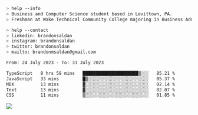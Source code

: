 ````bash
> help --info
> Business and Computer Science student based in Levittown, PA.
> Freshman at Wake Technical Community College majoring in Business Administration.
````

````bash
> help --contact
> linkedin: brandonsaldan
> instagram: brandonsaldan
> twitter: brandonsaldan
> mailto: brandonmsaldan@gmail.com
````

<!--START_SECTION:waka-->

```txt
From: 24 July 2023 - To: 31 July 2023

TypeScript   8 hrs 58 mins   █████████████████████▒░░░   85.21 %
JavaScript   33 mins         █▒░░░░░░░░░░░░░░░░░░░░░░░   05.37 %
MDX          13 mins         ▓░░░░░░░░░░░░░░░░░░░░░░░░   02.14 %
Text         13 mins         ▓░░░░░░░░░░░░░░░░░░░░░░░░   02.07 %
CSS          11 mins         ▒░░░░░░░░░░░░░░░░░░░░░░░░   01.85 %
```

<!--END_SECTION:waka-->

![](https://komarev.com/ghpvc/?username=brandonsaldan&color=6A8AFF)
